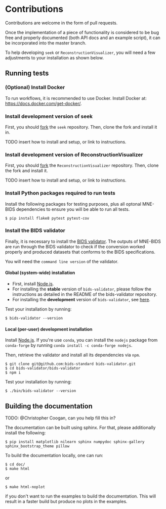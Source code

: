 # Contributions

Contributions are welcome in the form of pull requests.

Once the implementation of a piece of functionality is considered to be bug
free and properly documented (both API docs and an example script),
it can be incorporated into the master branch.

To help developing `seek` or `ReconstructionVisualizer`, you will need a few adjustments to your
installation as shown below.

## Running tests

### (Optional) Install Docker
To run workflows, it is recommended to use Docker. Install Docker at: https://docs.docker.com/get-docker/.

### Install development version of seek
First, you should [fork](https://help.github.com/en/github/getting-started-with-github/fork-a-repo) the `seek` repository. 
Then, clone the fork and install it in.

TODO insert how to install and setup, or link to instructions.

### Install development version of ReconstructionVisualizer
First, you should [fork](https://help.github.com/en/github/getting-started-with-github/fork-a-repo) the 
`ReconstructionVisualizer` repository. Then, clone the fork and install it.

TODO insert how to install and setup, or link to instructions.

### Install Python packages required to run tests
Install the following packages for testing purposes, plus all optonal MNE-BIDS
dependencies to ensure you will be able to run all tests.

    $ pip install flake8 pytest pytest-cov

### Install the BIDS validator
Finally, it is necessary to install the
[BIDS validator](https://github.com/bids-standard/bids-validator). The outputs
of MNE-BIDS are run through the BIDS validator to check if the conversion
worked properly and produced datasets that conforms to the BIDS specifications.

You will need the `command line version` of the validator.

#### Global (system-wide) installation
- First, install [Node.js](https://nodejs.org/en/).
- For installing the **stable** version of `bids-validator`, please follow the
instructions as detailed in the README of the bids-validator repository.
- For installing the **development** version of `bids-validator`, see [here](https://github.com/bids-standard/bids-validator/blob/master/CONTRIBUTING.md#using-the-development-version-of-bids-validator).

Test your installation by running:

    $ bids-validator --version

#### Local (per-user) development installation

Install [Node.js](https://nodejs.org/en/). If you're use `conda`, you can
install the `nodejs` package from `conda-forge` by running
`conda install -c conda-forge nodejs`.

Then, retrieve the validator and install all its dependencies via `npm`.

    $ git clone git@github.com:bids-standard bids-validator.git
    $ cd bids-validator/bids-validator
    $ npm i

Test your installation by running:

    $ ./bin/bids-validator --version

## Building the documentation

TODO: @Christopher Coogan, can you help fill this in?

The documentation can be built using sphinx. For that, please additionally
install the following:

    $ pip install matplotlib nilearn sphinx numpydoc sphinx-gallery sphinx_bootstrap_theme pillow

To build the documentation locally, one can run:

    $ cd doc/
    $ make html

or

    $ make html-noplot
    
if you don't want to run the examples to build the documentation. This will result in a faster build but produce no plots in the examples.
